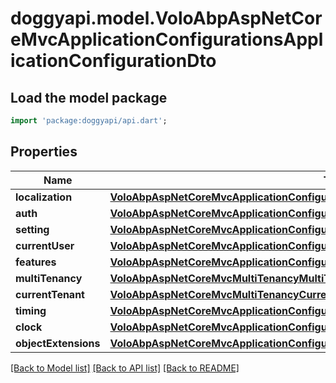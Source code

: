 # doggyapi.model.VoloAbpAspNetCoreMvcApplicationConfigurationsApplicationConfigurationDto

## Load the model package
```dart
import 'package:doggyapi/api.dart';
```

## Properties
Name | Type | Description | Notes
------------ | ------------- | ------------- | -------------
**localization** | [**VoloAbpAspNetCoreMvcApplicationConfigurationsApplicationLocalizationConfigurationDto**](VoloAbpAspNetCoreMvcApplicationConfigurationsApplicationLocalizationConfigurationDto.md) |  | [optional] 
**auth** | [**VoloAbpAspNetCoreMvcApplicationConfigurationsApplicationAuthConfigurationDto**](VoloAbpAspNetCoreMvcApplicationConfigurationsApplicationAuthConfigurationDto.md) |  | [optional] 
**setting** | [**VoloAbpAspNetCoreMvcApplicationConfigurationsApplicationSettingConfigurationDto**](VoloAbpAspNetCoreMvcApplicationConfigurationsApplicationSettingConfigurationDto.md) |  | [optional] 
**currentUser** | [**VoloAbpAspNetCoreMvcApplicationConfigurationsCurrentUserDto**](VoloAbpAspNetCoreMvcApplicationConfigurationsCurrentUserDto.md) |  | [optional] 
**features** | [**VoloAbpAspNetCoreMvcApplicationConfigurationsApplicationFeatureConfigurationDto**](VoloAbpAspNetCoreMvcApplicationConfigurationsApplicationFeatureConfigurationDto.md) |  | [optional] 
**multiTenancy** | [**VoloAbpAspNetCoreMvcMultiTenancyMultiTenancyInfoDto**](VoloAbpAspNetCoreMvcMultiTenancyMultiTenancyInfoDto.md) |  | [optional] 
**currentTenant** | [**VoloAbpAspNetCoreMvcMultiTenancyCurrentTenantDto**](VoloAbpAspNetCoreMvcMultiTenancyCurrentTenantDto.md) |  | [optional] 
**timing** | [**VoloAbpAspNetCoreMvcApplicationConfigurationsTimingDto**](VoloAbpAspNetCoreMvcApplicationConfigurationsTimingDto.md) |  | [optional] 
**clock** | [**VoloAbpAspNetCoreMvcApplicationConfigurationsClockDto**](VoloAbpAspNetCoreMvcApplicationConfigurationsClockDto.md) |  | [optional] 
**objectExtensions** | [**VoloAbpAspNetCoreMvcApplicationConfigurationsObjectExtendingObjectExtensionsDto**](VoloAbpAspNetCoreMvcApplicationConfigurationsObjectExtendingObjectExtensionsDto.md) |  | [optional] 

[[Back to Model list]](../README.md#documentation-for-models) [[Back to API list]](../README.md#documentation-for-api-endpoints) [[Back to README]](../README.md)



